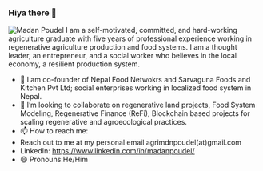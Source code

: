 ### Hiya there 👋
![Madan Poudel](https://drive.google.com/file/d/1wja8ArtT-yHPFdXK3nviYMpWt4Daik1R/view?usp=share_link)
I am a self-motivated, committed, and hard-working agriculture graduate with five years of professional experience working in regenerative agriculture production and food systems. I am a thought leader, an entrepreneur, and a social worker who believes in the local economy, a resilient production system. 

- 🌱 I am co-founder of Nepal Food Netwokrs and Sarvaguna Foods and Kitchen Pvt Ltd; social enterprises working in localized food system in Nepal. 
- 👯 I’m looking to collaborate on regenerative land projects, Food System Modeling, Regenerative Finance (ReFi), Blockchain based projects for scaling regenerative and agroecological practices. 
- 📫 How to reach me: 
-   Reach out to me at my personal email agrimdnpoudel(at)gmail.com 
-   LinkedIn: https://www.linkedin.com/in/madanpoudel/ 
- 😄 Pronouns:He/Him

